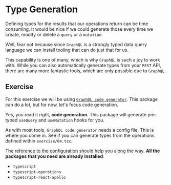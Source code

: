 # Type Generation

Defining types for the results that our operations return can be time consuming.
It would be nice if we could generate those every time we create, modify or delete
a `query` or a `mutation`.

Well, fear not because since `GraphQL` is a strongly typed data query language
we can install tooling that can do just that for us.

This capability is one of many, which is why `GraphQL` is such a joy to work with.
While you can also automatically generate types from your `REST` API, there are many more
fantastic tools, which are only possible due to `GraphQL`.

## Exercise

For this exercise we will be using [`GraphQL code generator`](https://graphql-code-generator.com/).
This package can do a lot, but for now, let's focus code generation.

Yes, you read it right, **code generation**. This package will generate pre-typed `useQuery` and `useMutation` hooks for you.

As with most tools, `GraphQL code generator` needs a config file. This is where you come in.
See if you can generate types from the operations defined within `exercise/04.tsx`.

The [reference to the configuration](https://graphql-code-generator.com/docs/getting-started/codegen-config) should help you along the way. **All the packages that you need are already installed**:

- `typescript`
- `typescript-operations`
- `typescript-react-apollo`
